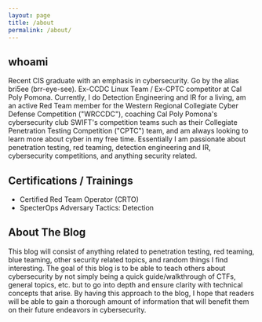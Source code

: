 ```yaml
---
layout: page
title: /about
permalink: /about/
---
```


## whoami

Recent CIS graduate with an emphasis in cybersecurity. Go by the alias bri5ee (brr-eye-see). Ex-CCDC Linux Team / Ex-CPTC competitor at Cal Poly Pomona. Currently, I do Detection Engineering and IR for a living, am an active Red Team member for the Western Regional Collegiate Cyber Defense Competition ("WRCCDC"), coaching Cal Poly Pomona's cybersecurity club SWIFT's competition teams such as their Collegiate Penetration Testing Competition ("CPTC") team, and am always looking to learn more about cyber in my free time. Essentially I am passionate about penetration testing, red teaming, detection engineering and IR, cybersecurity competitions, and anything security related.

## Certifications / Trainings

- Certified Red Team Operator (CRTO)
- SpecterOps Adversary Tactics: Detection

## About The Blog

This blog will consist of anything related to penetration testing, red teaming, blue teaming, other security related topics, and random things I find interesting. The goal of this blog is to be able to teach others about cybersecurity by not simply being a quick guide/walkthrough of CTFs, general topics, etc. but to go into depth and ensure clarity with technical concepts that arise. By having this approach to the blog, I hope that readers will be able to gain a thorough amount of information that will benefit them on their future endeavors in cybersecurity.


<!-- # jekyll-theme-console
<!-- 
A jekyll theme with inspiration from linux consoles for hackers, developers and script kiddies.
You can find the source code for this theme at [github.com/b2a3e8/jekyll-theme-console](https://github.com/b2a3e8/jekyll-theme-console).

## What is jekyll?

Jekyll is a simple, blog-aware, static site generator for personal, project, or organization sites. Written in Ruby by Tom Preston-Werner, GitHub's co-founder, it is distributed under an open source license.
<br />Instead of using databases, Jekyll takes the content, renders Markdown or Textile and Liquid templates, and produces a complete, static website ready to be served by Apache HTTP Server, Nginx or another web server. Jekyll is the engine behind GitHub Pages, a GitHub feature that allows users to host websites based on their GitHub repositories for no additional cost. --> 
